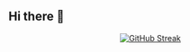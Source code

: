 ## Hi there 👋
<p align="center">
<a href="https://git.io/streak-stats"><img src="https://streak-stats.demolab.com?user=AndreLGDM&theme=windows-dark&border_radius=20&date_format=n%2Fj%5B%2FY%5D&mode=weekly&background=45%2C000000%2C000000&dates=FF2F2F&currStreakNum=EBEBEB&border=6A0000&ring=EBEBEB&fire=EB0000&sideNums=EB0000&currStreakLabel=EBEBEB&sideLabels=EBEBEB&excludeDaysLabel=EBEBEB&stroke=ADADAD" alt="GitHub Streak" /></a>
</p>
<!--
**AndreLGDM/AndreLGDM** is a ✨ _special_ ✨ repository because its `README.md` (this file) appears on your GitHub profile.

Here are some ideas to get you started:

- 🔭 I’m currently working on ...
- 🌱 I’m currently learning ...
- 👯 I’m looking to collaborate on ...
- 🤔 I’m looking for help with ...
- 💬 Ask me about ...
- 📫 How to reach me: ...
- 😄 Pronouns: ...
- ⚡ Fun fact: ...
-->
